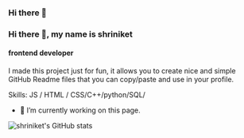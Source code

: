 ### Hi there 👋



### Hi there 👋, my name is shriniket
#### frontend developer
I made this project just for fun, it allows you to create nice and simple GitHub Readme files that you can copy/paste and use in your profile.

Skills:  JS / HTML / CSS/C++/python/SQL/

- 🔭 I’m currently working on this page. 






![shriniket's GitHub stats](https://github-readme-stats.vercel.app/api?username=shriniket007&show_icons=true)

<!--
**Shriniket007/shriniket007** is a ✨ _special_ ✨ repository because its `README.md` (this file) appears on your GitHub profile.

Here are some ideas to get you started:

- 🔭 I’m currently working on ...
- 🌱 I’m currently learning ...
- 👯 I’m looking to collaborate on ...
- 🤔 I’m looking for help with ...
- 💬 Ask me about ...
- 📫 How to reach me: ...
- 😄 Pronouns: ...
- ⚡ Fun fact: ...
-->
